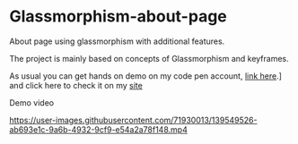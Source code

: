 # Glassmorphism-about-page
About page using glassmorphism with additional features.

The project is mainly based on concepts of Glassmorphism and keyframes.

As usual you can get hands on demo on my code pen account, [link here](https://codepen.io/bhargavkadali39/pen/BadwyGW).] and click here to check it on my [site](https://deployme.vercel.app/)

Demo video 



https://user-images.githubusercontent.com/71930013/139549526-ab693e1c-9a6b-4932-9cf9-e54a2a78f148.mp4

